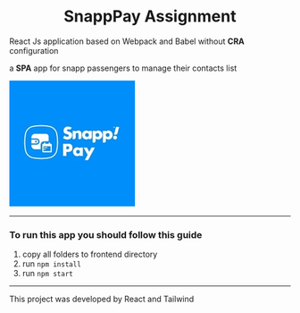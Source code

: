 <h1 style="text-align: center;">SnappPay Assignment</h1>

<p>React Js application based on Webpack and Babel without <strong>CRA</strong> configuration</p>
<p>a <strong>SPA</strong> app for snapp passengers to manage their contacts list</p>

![Snapp Pay Logo!](./src/assets/images/download.jpg "logo")

-----------------
<h3>To run this app you should follow this guide</h3>

<ol>
  <li>copy all folders to frontend directory</li>
  <li>run <code>npm install</code></li>
  <li>run <code>npm start</code></li>
</ol>

------------------
<p> This project was developed by React and Tailwind </p>

